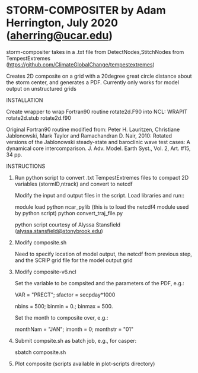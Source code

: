 # STORM-COMPOSITER by Adam Herrington, July 2020 (aherring@ucar.edu)

storm-compositer takes in a .txt file from DetectNodes,StitchNodes from TempestExtremes
(https://github.com/ClimateGlobalChange/tempestextremes)

Creates 2D composite on a grid with a 20degree great circle distance about the storm center,
and generates a PDF. Currently only works for model output on unstructured grids

INSTALLATION

Create wrapper to wrap Fortran90 routine rotate2d.F90 into NCL:
WRAPIT rotate2d.stub rotate2d.f90

Original Fortran90 routine modified from:
Peter H. Lauritzen, Christiane Jablonowski, Mark Taylor and Ramachandran D. Nair, 2010: Rotated versions of the Jablonowski steady-state and baroclinic wave test cases: A dynamical core intercomparison. J. Adv. Model. Earth Syst., Vol. 2, Art. #15, 34 pp.

INSTRUCTIONS

1. Run python script to convert .txt TempestExtremes files to compact 2D variables (stormID,ntrack) and convert to netcdf

	Modify the input and output files in the script. Load libraries and run::

	module load python
	ncar_pylib (this is to load the netcdf4 module used by python script)
	python convert_traj_file.py

	python script courtesy of Alyssa Stansfield (alyssa.stansfield@stonybrook.edu)

2. Modify composite.sh

	Need to specify location of model output, the netcdf from previous step, and the SCRIP grid file for the model output grid

3. Modify composite-v6.ncl

	Set the variable to be compsited and the parameters of the PDF, e.g.:

	VAR = "PRECT";
	sfactor = secpday*1000

	nbins = 500;
	binmin = 0.;
	binmax = 500.

	Set the month to composite over, e.g.:

	monthNam = "JAN";
	imonth = 0;
	monthstr = "01"

4. Submit compsite.sh as batch job, e.g., for casper:

	sbatch composite.sh

5. Plot composite (scripts available in plot-scripts directory)


